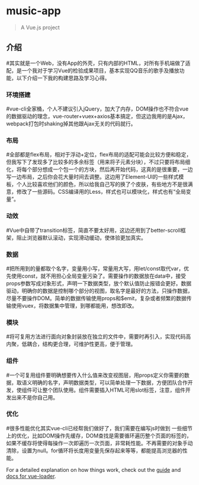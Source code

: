 # music-app

> A Vue.js project

## 介绍
#其实就是一个Web，没有App的外壳，只有内部的HTML，对所有手机端做了适配，是一个我对于学习Vue的检验成果项目，基本实现QQ音乐的歌手及播放功能，以下介绍一下我的构建思路及学习心得。
### 环境搭建
#vue-cli全家桶，个人不建议引入jQuery，加大了内存，DOM操作也不符合vue的数据驱动的理念，vue-router+vuex+axios基本搞定，但这边我用的是Ajax，webpack打包时shaking掉其他跟Ajax无关的代码就行。
### 布局
#全部都是flex布局，相对于浮动+定位，flex布局的适配可能会比较方便和稳定，但我写下了发现多了比较多的多余标签（用来将子元素分块），不过只要将布局细化，将每个部分想成一个包一个的方块，然后再开始代码，这真的是很重要，一边写一边布局，之后你会花大量时间去调整。这边用了Element-UI的一些样式模板，个人比较喜欢他们的颜色，所以给我自己写的换了个皮肤，有些地方不是很满意，修改了一些源码。CSS编译用的Less，样式也可以模块化，样式也有“全局变量”。
### 动效
#Vue中自带了transition标签，简直不要太好用，这边还用到了better-scroll框架，阻止浏览器默认滚动，实现滑动缓动，使体验更加真实。
### 数据
#把所用到的量都取个名字，变量用小写，常量用大写，用let/const取代var，优先使用const，就不用担心全局变量污染了。需要操作的数据放在data中，接受props参数写成对象形式，声明一下数据类型，放个默认值防止报错会更好。数据驱动，明确你的数据是控制哪个部分的视图，取名字是最好的方法，只操作数据，尽量不要操作DOM。简单的数据传输使用props和$emit，复杂或者频繁的数据传输使用vuex，将数据集中管理，到哪都能用，想改即改。
### 模块
#将可复用方法进行面向对象封装放在独立的文件中，需要时再引入，实现代码高内聚，低耦合，结构更合理，可维护性更高，便于管理。
### 组件
#一个可复用组件要明确想要传入什么值来改变视图层，用props定义你需要的数据，取语义明确的名字，声明数据类型，可以简单处理一下数据，方便团队合作开发，使组件可让整个团队使用。组件需要插入HTML可用slot标签，注意，组件开发出来不是你自己用。
### 优化
#很多性能优化其实vue-cli已经帮我们做好了，我们需要在编写js时做到 一些细节上的优化，比如DOM操作先缓存，DOM查找是需要循环遍历整个页面的标签的，如果不缓存将使得每操作一次即遍历一次页面，非常耗性能。不再需要的对象手动清除，设置为null。for循环将长度用变量先保存起来等等，都能提高浏览器的性能。


For a detailed explanation on how things work, check out the [guide](http://vuejs-templates.github.io/webpack/) and [docs for vue-loader](http://vuejs.github.io/vue-loader).
